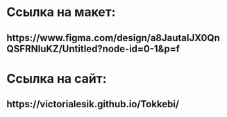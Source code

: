 <h1>Ссылка на макет:
	<h2>https://www.figma.com/design/a8JautaIJX0QnQSFRNIuKZ/Untitled?node-id=0-1&p=f

<h1>Ссылка на сайт:
		<h2> https://victorialesik.github.io/Tokkebi/

